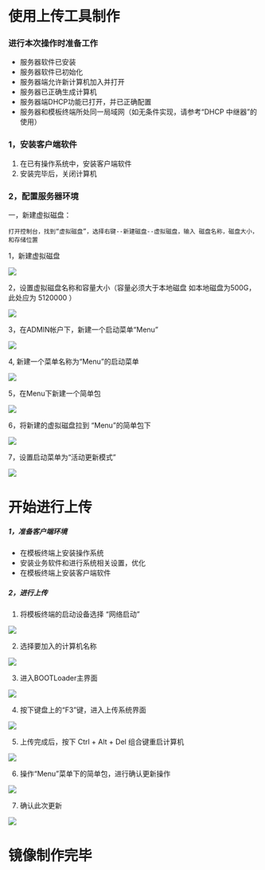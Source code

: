 # 使用上传工具制作

### 进行本次操作时准备工作

* 服务器软件已安装
* 服务器软件已初始化
* 服务器端允许新计算机加入并打开
* 服务器已正确生成计算机
* 服务器端DHCP功能已打开，并已正确配置
* 服务器和模板终端所处同一局域网（如无条件实现，请参考“DHCP 中继器”的使用）

### 1，安装客户端软件

1. 在已有操作系统中，安装客户端软件
2. 安装完毕后，关闭计算机

### 2，配置服务器环境

一，新建虚拟磁盘：

```
打开控制台，找到“虚拟磁盘”，选择右键--新建磁盘--虚拟磁盘，输入 磁盘名称，磁盘大小，和存储位置
```

1，新建虚拟磁盘


![](/assets/10.png)

2，设置虚拟磁盘名称和容量大小（容量必须大于本地磁盘 如本地磁盘为500G，此处应为 5120000 ）


![](/assets/11.png)

3，在ADMIN帐户下，新建一个启动菜单“Menu”


![](/assets/12-1.png)

4, 新建一个菜单名称为“Menu”的启动菜单


![](/assets/13.png)


5，在Menu下新建一个简单包


![](/assets/14-1.png)

6，将新建的虚拟磁盘拉到 “Menu”的简单包下


![](/assets/15-1.png)

7，设置启动菜单为“活动更新模式”


![](/assets/16-1.png)

# 开始进行上传

##### 1，准备客户端环境

* 在模板终端上安装操作系统
* 安装业务软件和进行系统相关设置，优化
* 在模板终端上安装客户端软件

##### 2，进行上传

1. 将模板终端的启动设备选择 “网络启动”


  ![](/assets/18-2.png)

2. 选择要加入的计算机名称


  ![](/assets/18-1.png)

3. 进入BOOTLoader主界面


  ![](/assets/19-1.png)


4. 按下键盘上的“F3”键，进入上传系统界面


  ![](/assets/24-1.png)


5. 上传完成后，按下 Ctrl + Alt + Del 组合键重启计算机


  ![](/assets/24-2.png)


6. 操作“Menu”菜单下的简单包，进行确认更新操作


  ![](/assets/22-1.png)


7. 确认此次更新


  ![](/assets/23-1.png)


# 镜像制作完毕


